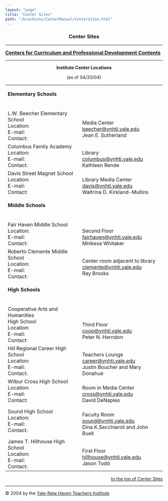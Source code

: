 ```yaml
---
layout: "page"
title: "Center Sites"
path: "/brochures/CenterManual/CenterSites.html"
---
```

<main>
<title>Center Sites</title>
<center><b><h3><a name="top">Center Sites</a></h3></b></center>
<hr/>
<b><font size="+0"><a href="index.html">Centers for Curriculum and Professional Development Contents</a>
</font></b>
<hr width="100%"/>
<p><b></b></p><center><b>Institute Center Locations</b>
<p>(as of 04/20/04)</p></center>
<table>
<tbody><tr>
<td><p><b>Elementary Schools</b>
</p>
<br/>
</td>
</tr>
<tr>
<td>L.W. Beecher Elementary School
<br/>Location:
<br/>E-mail:
<br/>Contact:
<br/>
</td>
<td>
<br/>Media Center
<br/><a href="mailto:beecher@ynhti.yale.edu">beecher@ynhti.yale.edu</a>
<br/>Jean E. Sutherland
<br/>
</td>
</tr>
<tr>
<td>Columbus Family Academy
<br/>Location:
<br/>E-mail:
<br/>Contact:
<br/>
</td>
<td>
<br/>Library
<br/><a href="mailto:columbus@ynhti.yale.edu">columbus@ynhti.yale.edu</a>
<br/>Kathleen Rende
<br/>
</td>
</tr>
<tr>
<td>Davis Street Magnet School
<br/>Location:
<br/>E-mail:
<br/>Contact:
<br/>
</td>
<td>
<br/>Library Media Center
<br/><a href="mailto:davis@ynhti.yale.edu">davis@ynhti.yale.edu</a>
<br/>Waltrina D. Kirkland-Mullins
<br/>
</td>
</tr>
<tr>
<td><p><b>Middle Schools</b>
</p>
<br/>
</td><td>
</td></tr>
<tr>
<td>Fair Haven Middle School
<br/>Location:
<br/>E-mail:
<br/>Contact:
<br/>
</td>
<td>
<br/>Second Floor
<br/><a href="mailto:fairhaven@ynhti.yale.edu">fairhaven@ynhti.yale.edu</a>
<br/>Mnikesa Whitaker
<br/>
</td>
</tr>
<tr>
<td>Roberto Clemente Middle School
<br/>Location:
<br/>E-mail:
<br/>Contact:
<br/>
</td>
<td>
<br/>Center room adjacent to library
<br/><a href="mailto:clemente@ynhti.yale.edu">clemente@ynhti.yale.edu</a>
<br/>Ray Brooks
<br/>
</td>
</tr>
<tr>
<td><p><b>High Schools</b>
</p>
<br/>
</td><td>
</td></tr>
<tr>
<td>Cooperative Arts and Humanities
<br/>High School
<br/>Location:
<br/>E-mail:
<br/>Contact:
<br/>
</td>
<td>
<br/>
<br/>Third Floor
<br/><a href="mailto:coop@ynhti.yale.edu">coop@ynhti.yale.edu</a>
<br/>Peter N. Herndon
<br/>
</td>
</tr>
<tr>
<td>Hill Regional Career High School
<br/>Location:
<br/>E-mail:
<br/>Contact:
<br/>
</td>
<td>
<br/>Teachers Lounge
<br/><a href="mailto:career@ynhti.yale.edu">career@ynhti.yale.edu</a>
<br/>Justin Boucher and Mary Donahue
<br/>
</td>
</tr>
<tr>
<td>Wilbur Cross High School
<br/>Location:
<br/>E-mail:
<br/>Contact:
<br/>
</td>
<td>
<br/>Room in Media Center
<br/><a href="mailto:cross@ynhti.yale.edu">cross@ynhti.yale.edu</a>
<br/>David DeNaples
<br/>
</td>
</tr>
<tr>
<td>Sound High School
<br/>Location:
<br/>E-mail:
<br/>Contact:
<br/>
</td>
<td>
<br/>Faculty Room
<br/><a href="mailto:sound@ynhti.yale.edu">sound@ynhti.yale.edu</a>
<br/>Dina K.Secchiaroli and John Buell
<br/>
</td>
</tr>
<tr>
<td>James T. Hillhouse High School
<br/>Location:
<br/>E-mail:
<br/>Contact:
</td>
<td>
<br/>First Floor
<br/><a href="mailto:hillhouse@ynhti.yale.edu">hillhouse@ynhti.yale.edu</a>
<br/>Jason Todd
</td>
</tr>
</tbody></table>
<div align="right"><a href="#top">to the top of Center Sites</a></div>
<hr/>
© 2004 by the <a href="/">Yale-New Haven Teachers Institute</a>
</main>